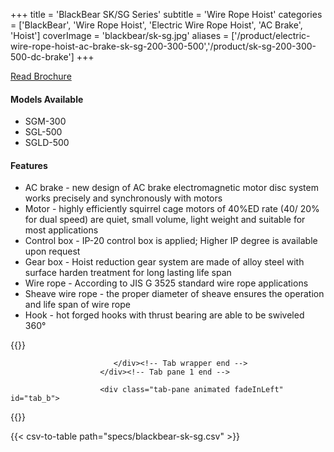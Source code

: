 +++
title = 'BlackBear SK/SG Series'
subtitle = 'Wire Rope Hoist'
categories = ['BlackBear', 'Wire Rope Hoist', 'Electric Wire Rope Hoist', 'AC Brake', 'Hoist']
coverImage = 'blackbear/sk-sg.jpg'
aliases = ['/product/electric-wire-rope-hoist-ac-brake-sk-sg-200-300-500','/product/sk-sg-200-300-500-dc-brake']
+++

[Read Brochure](https://www.chengday.com/e-catalog/cata_en/BLACK-BEAR/950105-Electric-Wire-Hoist-AC-series-BB-en/index.html)

#### Models Available

* SGM-300
* SGL-500
* SGLD-500

#### Features

* AC brake - new design of AC brake electromagnetic motor disc system works
  precisely and synchronously with motors
* Motor - highly efficiently squirrel cage motors of 40%ED rate (40/ 20% for
  dual speed) are quiet, small volume, light weight and suitable for most
  applications
* Control box - IP-20 control box is applied; Higher IP degree is available
  upon request
* Gear box - Hoist reduction gear system are made of alloy steel with surface
  harden treatment for long lasting life span
* Wire rope - According to JIS G 3525 standard wire rope applications
* Sheave wire rope - the proper diameter of sheave ensures the operation and
  life span of wire rope
* Hook - hot forged hooks with thrust bearing are able to be swiveled 360°

{{<renderer>}}

</div>
                              </div><!-- Service 1 end -->

                           </div><!-- Tab wrapper end -->
                        </div><!-- Tab pane 1 end -->

                        <div class="tab-pane animated fadeInLeft" id="tab_b">
{{</renderer>}}

{{< csv-to-table path="specs/blackbear-sk-sg.csv" >}}
